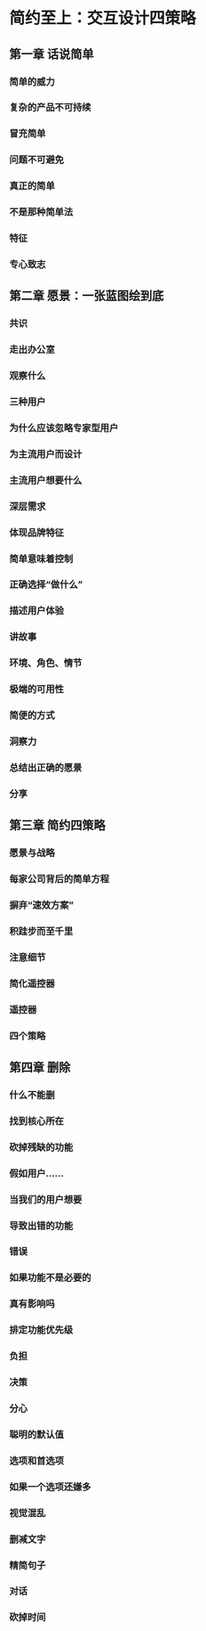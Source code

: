 # 简约至上：交互设计四策略

## 第一章 话说简单

### 简单的威力

### 复杂的产品不可持续

### 冒充简单

### 问题不可避免

### 真正的简单

### 不是那种简单法

### 特征

### 专心致志

## 第二章 愿景：一张蓝图绘到底

### 共识

### 走出办公室

### 观察什么

### 三种用户

### 为什么应该忽略专家型用户

### 为主流用户而设计

### 主流用户想要什么

### 深层需求

### 体现品牌特征

### 简单意味着控制

### 正确选择“做什么”

### 描述用户体验

### 讲故事

### 环境、角色、情节

### 极端的可用性

### 简便的方式

### 洞察力

### 总结出正确的愿景

### 分享

## 第三章 简约四策略

### 愿景与战略

### 每家公司背后的简单方程

### 摒弃“速效方案”

### 积跬步而至千里

### 注意细节

### 简化遥控器

### 遥控器

### 四个策略

## 第四章 删除

### 什么不能删

### 找到核心所在

### 砍掉残缺的功能

### 假如用户......

### 当我们的用户想要

### 导致出错的功能

### 错误

### 如果功能不是必要的

### 真有影响吗

### 排定功能优先级

### 负担

### 决策

### 分心

### 聪明的默认值

### 选项和首选项

### 如果一个选项还嫌多

### 视觉混乱

### 删减文字

### 精简句子

### 对话

### 砍掉时间